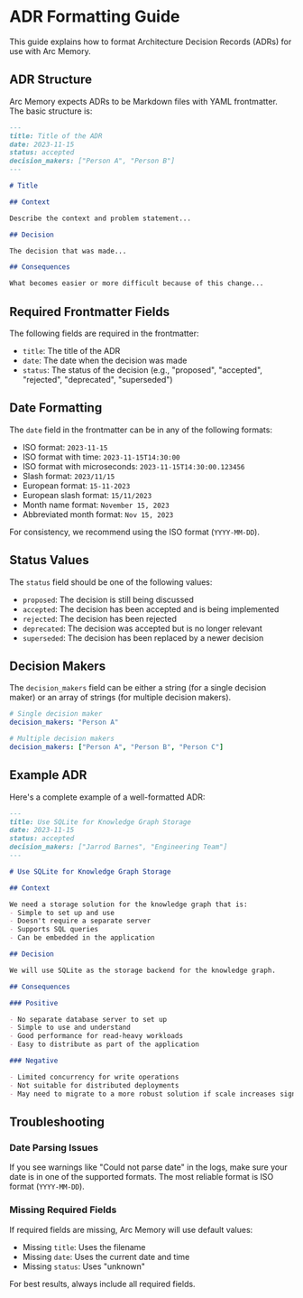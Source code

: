 # ADR Formatting Guide

This guide explains how to format Architecture Decision Records (ADRs) for use with Arc Memory.

## ADR Structure

Arc Memory expects ADRs to be Markdown files with YAML frontmatter. The basic structure is:

```markdown
---
title: Title of the ADR
date: 2023-11-15
status: accepted
decision_makers: ["Person A", "Person B"]
---

# Title

## Context

Describe the context and problem statement...

## Decision

The decision that was made...

## Consequences

What becomes easier or more difficult because of this change...
```

## Required Frontmatter Fields

The following fields are required in the frontmatter:

- `title`: The title of the ADR
- `date`: The date when the decision was made
- `status`: The status of the decision (e.g., "proposed", "accepted", "rejected", "deprecated", "superseded")

## Date Formatting

The `date` field in the frontmatter can be in any of the following formats:

- ISO format: `2023-11-15`
- ISO format with time: `2023-11-15T14:30:00`
- ISO format with microseconds: `2023-11-15T14:30:00.123456`
- Slash format: `2023/11/15`
- European format: `15-11-2023`
- European slash format: `15/11/2023`
- Month name format: `November 15, 2023`
- Abbreviated month format: `Nov 15, 2023`

For consistency, we recommend using the ISO format (`YYYY-MM-DD`).

## Status Values

The `status` field should be one of the following values:

- `proposed`: The decision is still being discussed
- `accepted`: The decision has been accepted and is being implemented
- `rejected`: The decision has been rejected
- `deprecated`: The decision was accepted but is no longer relevant
- `superseded`: The decision has been replaced by a newer decision

## Decision Makers

The `decision_makers` field can be either a string (for a single decision maker) or an array of strings (for multiple decision makers).

```yaml
# Single decision maker
decision_makers: "Person A"

# Multiple decision makers
decision_makers: ["Person A", "Person B", "Person C"]
```

## Example ADR

Here's a complete example of a well-formatted ADR:

```markdown
---
title: Use SQLite for Knowledge Graph Storage
date: 2023-11-15
status: accepted
decision_makers: ["Jarrod Barnes", "Engineering Team"]
---

# Use SQLite for Knowledge Graph Storage

## Context

We need a storage solution for the knowledge graph that is:
- Simple to set up and use
- Doesn't require a separate server
- Supports SQL queries
- Can be embedded in the application

## Decision

We will use SQLite as the storage backend for the knowledge graph.

## Consequences

### Positive

- No separate database server to set up
- Simple to use and understand
- Good performance for read-heavy workloads
- Easy to distribute as part of the application

### Negative

- Limited concurrency for write operations
- Not suitable for distributed deployments
- May need to migrate to a more robust solution if scale increases significantly
```

## Troubleshooting

### Date Parsing Issues

If you see warnings like "Could not parse date" in the logs, make sure your date is in one of the supported formats. The most reliable format is ISO format (`YYYY-MM-DD`).

### Missing Required Fields

If required fields are missing, Arc Memory will use default values:
- Missing `title`: Uses the filename
- Missing `date`: Uses the current date and time
- Missing `status`: Uses "unknown"

For best results, always include all required fields.
